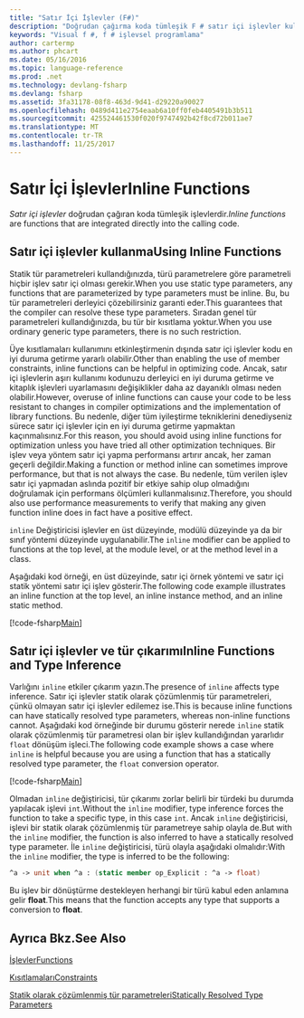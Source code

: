 ```yaml
---
title: "Satır İçi İşlevler (F#)"
description: "Doğrudan çağırma koda tümleşik F # satır içi işlevler kullanmayı öğrenin."
keywords: "Visual f #, f # işlevsel programlama"
author: cartermp
ms.author: phcart
ms.date: 05/16/2016
ms.topic: language-reference
ms.prod: .net
ms.technology: devlang-fsharp
ms.devlang: fsharp
ms.assetid: 3fa31178-08f8-463d-9d41-d29220a90027
ms.openlocfilehash: 0489d411e2754eaab6a10ff0feb4405491b3b511
ms.sourcegitcommit: 425524461530f020f9747492b42f8cd72b011ae7
ms.translationtype: MT
ms.contentlocale: tr-TR
ms.lasthandoff: 11/25/2017
---
```

# <a name="inline-functions"></a><span data-ttu-id="f5976-104">Satır İçi İşlevler</span><span class="sxs-lookup"><span data-stu-id="f5976-104">Inline Functions</span></span>

<span data-ttu-id="f5976-105">*Satır içi işlevler* doğrudan çağıran koda tümleşik işlevlerdir.</span><span class="sxs-lookup"><span data-stu-id="f5976-105">*Inline functions* are functions that are integrated directly into the calling code.</span></span>


## <a name="using-inline-functions"></a><span data-ttu-id="f5976-106">Satır içi işlevler kullanma</span><span class="sxs-lookup"><span data-stu-id="f5976-106">Using Inline Functions</span></span>
<span data-ttu-id="f5976-107">Statik tür parametreleri kullandığınızda, türü parametrelere göre parametreli hiçbir işlev satır içi olması gerekir.</span><span class="sxs-lookup"><span data-stu-id="f5976-107">When you use static type parameters, any functions that are parameterized by type parameters must be inline.</span></span> <span data-ttu-id="f5976-108">Bu, bu tür parametreleri derleyici çözebilirsiniz garanti eder.</span><span class="sxs-lookup"><span data-stu-id="f5976-108">This guarantees that the compiler can resolve these type parameters.</span></span> <span data-ttu-id="f5976-109">Sıradan genel tür parametreleri kullandığınızda, bu tür bir kısıtlama yoktur.</span><span class="sxs-lookup"><span data-stu-id="f5976-109">When you use ordinary generic type parameters, there is no such restriction.</span></span>

<span data-ttu-id="f5976-110">Üye kısıtlamaları kullanımını etkinleştirmenin dışında satır içi işlevler kodu en iyi duruma getirme yararlı olabilir.</span><span class="sxs-lookup"><span data-stu-id="f5976-110">Other than enabling the use of member constraints, inline functions can be helpful in optimizing code.</span></span> <span data-ttu-id="f5976-111">Ancak, satır içi işlevlerin aşırı kullanımı kodunuzu derleyici en iyi duruma getirme ve kitaplık işlevleri uyarlamasını değişiklikler daha az dayanıklı olması neden olabilir.</span><span class="sxs-lookup"><span data-stu-id="f5976-111">However, overuse of inline functions can cause your code to be less resistant to changes in compiler optimizations and the implementation of library functions.</span></span> <span data-ttu-id="f5976-112">Bu nedenle, diğer tüm iyileştirme tekniklerini denediyseniz sürece satır içi işlevler için en iyi duruma getirme yapmaktan kaçınmalısınız.</span><span class="sxs-lookup"><span data-stu-id="f5976-112">For this reason, you should avoid using inline functions for optimization unless you have tried all other optimization techniques.</span></span> <span data-ttu-id="f5976-113">Bir işlev veya yöntem satır içi yapma performansı artırır ancak, her zaman geçerli değildir.</span><span class="sxs-lookup"><span data-stu-id="f5976-113">Making a function or method inline can sometimes improve performance, but that is not always the case.</span></span> <span data-ttu-id="f5976-114">Bu nedenle, tüm verilen işlev satır içi yapmadan aslında pozitif bir etkiye sahip olup olmadığını doğrulamak için performans ölçümleri kullanmalısınız.</span><span class="sxs-lookup"><span data-stu-id="f5976-114">Therefore, you should also use performance measurements to verify that making any given function inline does in fact have a positive effect.</span></span>

<span data-ttu-id="f5976-115">`inline` Değiştiricisi işlevler en üst düzeyinde, modülü düzeyinde ya da bir sınıf yöntemi düzeyinde uygulanabilir.</span><span class="sxs-lookup"><span data-stu-id="f5976-115">The `inline` modifier can be applied to functions at the top level, at the module level, or at the method level in a class.</span></span>

<span data-ttu-id="f5976-116">Aşağıdaki kod örneği, en üst düzeyinde, satır içi örnek yöntemi ve satır içi statik yöntemi satır içi işlev gösterir.</span><span class="sxs-lookup"><span data-stu-id="f5976-116">The following code example illustrates an inline function at the top level, an inline instance method, and an inline static method.</span></span>

[!code-fsharp[Main](../../../../samples/snippets/fsharp/lang-ref-3/snippet201.fs)]
    
## <a name="inline-functions-and-type-inference"></a><span data-ttu-id="f5976-117">Satır içi işlevler ve tür çıkarımı</span><span class="sxs-lookup"><span data-stu-id="f5976-117">Inline Functions and Type Inference</span></span>
<span data-ttu-id="f5976-118">Varlığını `inline` etkiler çıkarım yazın.</span><span class="sxs-lookup"><span data-stu-id="f5976-118">The presence of `inline` affects type inference.</span></span> <span data-ttu-id="f5976-119">Satır içi işlevler statik olarak çözümlenmiş tür parametreleri, çünkü olmayan satır içi işlevler edilemez ise.</span><span class="sxs-lookup"><span data-stu-id="f5976-119">This is because inline functions can have statically resolved type parameters, whereas non-inline functions cannot.</span></span> <span data-ttu-id="f5976-120">Aşağıdaki kod örneğinde bir durumu gösterir nerede `inline` statik olarak çözümlenmiş tür parametresi olan bir işlev kullandığından yararlıdır `float` dönüşüm işleci.</span><span class="sxs-lookup"><span data-stu-id="f5976-120">The following code example shows a case where `inline` is helpful because you are using a function that has a statically resolved type parameter, the `float` conversion operator.</span></span>

[!code-fsharp[Main](../../../../samples/snippets/fsharp/lang-ref-3/snippet202.fs)]

<span data-ttu-id="f5976-121">Olmadan `inline` değiştiricisi, tür çıkarımı zorlar belirli bir türdeki bu durumda yapılacak işlevi `int`.</span><span class="sxs-lookup"><span data-stu-id="f5976-121">Without the `inline` modifier, type inference forces the function to take a specific type, in this case `int`.</span></span> <span data-ttu-id="f5976-122">Ancak `inline` değiştiricisi, işlevi bir statik olarak çözümlenmiş tür parametreye sahip olayla de.</span><span class="sxs-lookup"><span data-stu-id="f5976-122">But with the `inline` modifier, the function is also inferred to have a statically resolved type parameter.</span></span> <span data-ttu-id="f5976-123">İle `inline` değiştiricisi, türü olayla aşağıdaki olmalıdır:</span><span class="sxs-lookup"><span data-stu-id="f5976-123">With the `inline` modifier, the type is inferred to be the following:</span></span>

```fsharp
^a -> unit when ^a : (static member op_Explicit : ^a -> float)
```

<span data-ttu-id="f5976-124">Bu işlev bir dönüştürme destekleyen herhangi bir türü kabul eden anlamına gelir **float**.</span><span class="sxs-lookup"><span data-stu-id="f5976-124">This means that the function accepts any type that supports a conversion to **float**.</span></span>


## <a name="see-also"></a><span data-ttu-id="f5976-125">Ayrıca Bkz.</span><span class="sxs-lookup"><span data-stu-id="f5976-125">See Also</span></span>
[<span data-ttu-id="f5976-126">İşlevler</span><span class="sxs-lookup"><span data-stu-id="f5976-126">Functions</span></span>](index.md)

[<span data-ttu-id="f5976-127">Kısıtlamaları</span><span class="sxs-lookup"><span data-stu-id="f5976-127">Constraints</span></span>](../generics/constraints.md)

[<span data-ttu-id="f5976-128">Statik olarak çözümlenmiş tür parametreleri</span><span class="sxs-lookup"><span data-stu-id="f5976-128">Statically Resolved Type Parameters</span></span>](../generics/statically-resolved-type-parameters.md)
